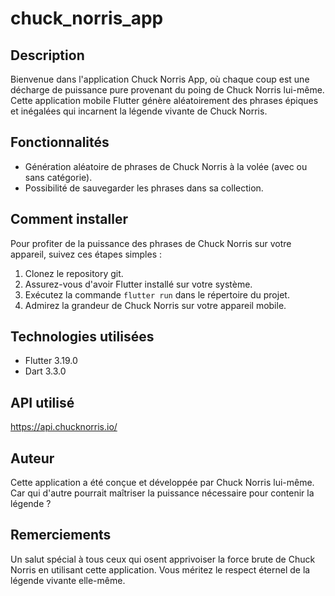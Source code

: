 # chuck_norris_app

## Description

Bienvenue dans l'application Chuck Norris App, où chaque coup est une décharge de puissance pure provenant du poing de Chuck Norris lui-même. Cette application mobile Flutter génère aléatoirement des phrases épiques et inégalées qui incarnent la légende vivante de Chuck Norris.

## Fonctionnalités

- Génération aléatoire de phrases de Chuck Norris à la volée (avec ou sans catégorie).
- Possibilité de sauvegarder les phrases dans sa collection.

## Comment installer

Pour profiter de la puissance des phrases de Chuck Norris sur votre appareil, suivez ces étapes simples :

1. Clonez le repository git.
2. Assurez-vous d'avoir Flutter installé sur votre système.
3. Exécutez la commande `flutter run` dans le répertoire du projet.
4. Admirez la grandeur de Chuck Norris sur votre appareil mobile.

## Technologies utilisées

- Flutter 3.19.0
- Dart 3.3.0

## API utilisé

https://api.chucknorris.io/

## Auteur

Cette application a été conçue et développée par Chuck Norris lui-même. Car qui d'autre pourrait maîtriser la puissance nécessaire pour contenir la légende ?

## Remerciements

Un salut spécial à tous ceux qui osent apprivoiser la force brute de Chuck Norris en utilisant cette application. Vous méritez le respect éternel de la légende vivante elle-même.


